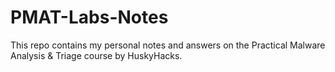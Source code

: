 # PMAT-Labs-Notes
This repo contains my personal notes and answers on the Practical Malware Analysis &amp; Triage course by HuskyHacks.
